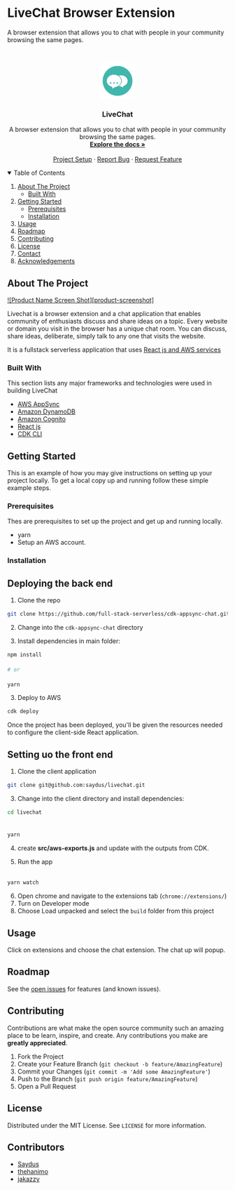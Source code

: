 # LiveChat Browser Extension

A browser extension that allows you to chat with people in your community browsing the same pages.

<br />
<p align="center">
  <a href="https://github.com/othneildrew/Best-README-Template">
    <img src="images/logo.png" alt="Logo" width="80" height="80">
  </a>

  <h3 align="center">LiveChat</h3>

  <p align="center">
    A browser extension that allows you to chat with people in your community browsing the same pages.
    <br />
    <a href="https://github.com/saydus/livechat#livechat"><strong>Explore the docs »</strong></a>
    <br />
    <br />
    <a href="https://github.com/saydus/livechat#usage">Project Setup</a>
    ·
    <a href="https://github.com/saydus/livechat/issues">Report Bug</a>
    ·
    <a href="https://github.com/saydus/livechat/issues">Request Feature</a>
  </p>
</p>

<!-- TABLE OF CONTENTS -->
<details open="open">
  <summary>Table of Contents</summary>
  <ol>
    <li>
      <a href="#about-the-project">About The Project</a>
      <ul>
        <li><a href="#built-with">Built With</a></li>
      </ul>
    </li>
    <li>
      <a href="#getting-started">Getting Started</a>
      <ul>
        <li><a href="#prerequisites">Prerequisites</a></li>
        <li><a href="#installation">Installation</a></li>
      </ul>
    </li>
    <li><a href="#usage">Usage</a></li>
    <li><a href="#roadmap">Roadmap</a></li>
    <li><a href="#contributing">Contributing</a></li>
    <li><a href="#license">License</a></li>
    <li><a href="#contact">Contact</a></li>
    <li><a href="#acknowledgements">Acknowledgements</a></li>
  </ol>
</details>

<!-- ABOUT THE PROJECT -->

## About The Project

[![Product Name Screen Shot][product-screenshot]](https://imgur.com/IJeKms6)

Livechat is a browser extension and a chat application that enables community of enthusiasts discuss and share ideas on a topic. Every website or domain you visit in the browser has a unique chat room. You can discuss, share ideas, deliberate, simply talk to any one that visits the website.

It is a fullstack serverless application that uses [React js and AWS services](https://github.com/saydus/livechat#builtwith)

### Built With

This section lists any major frameworks and technologies were used in building LiveChat

- [AWS AppSync](https://aws.amazon.com/appsync/)
- [Amazon DynamoDB](https://aws.amazon.com/dynamodb/)
- [Amazon Cognito](https://aws.amazon.com/cognito/)
- [React js](https://reactjs.org/)
- [CDK CLI](https://docs.aws.amazon.com/cdk/latest/guide/cli.html)

## Getting Started

This is an example of how you may give instructions on setting up your project locally.
To get a local copy up and running follow these simple example steps.

### Prerequisites

Thes are prerequisites to set up the project and get up and running locally.

- yarn
- Setup an AWS account.

### Installation

## Deploying the back end

1. Clone the repo

```sh
git clone https://github.com/full-stack-serverless/cdk-appsync-chat.git
```

2. Change into the `cdk-appsync-chat` directory

3. Install dependencies in main folder:

```sh
npm install

# or

yarn
```

3. Deploy to AWS

```sh
cdk deploy
```

Once the project has been deployed, you'll be given the resources needed to configure the client-side React application.

## Setting uo the front end

1. Clone the client application

```sh
git clone git@github.com:saydus/livechat.git
```

3. Change into the client directory and install dependencies:

```sh
cd livechat


yarn
```

4. create **src/aws-exports.js** and update with the outputs from CDK.

5. Run the app

```sh

yarn watch
```

6. Open chrome and navigate to the extensions tab (`chrome://extensions/`)
7. Turn on Developer mode
8. Choose Load unpacked and select the `build` folder from this project

<!-- USAGE EXAMPLES -->

## Usage

Click on extensions and choose the chat extension. The chat up will popup.

<!-- ROADMAP -->

## Roadmap

See the [open issues](https://github.com/saydus/livechat/issues) for features (and known issues).

<!-- CONTRIBUTING -->

## Contributing

Contributions are what make the open source community such an amazing place to be learn, inspire, and create. Any contributions you make are **greatly appreciated**.

1. Fork the Project
2. Create your Feature Branch (`git checkout -b feature/AmazingFeature`)
3. Commit your Changes (`git commit -m 'Add some AmazingFeature'`)
4. Push to the Branch (`git push origin feature/AmazingFeature`)
5. Open a Pull Request

<!-- LICENSE -->

## License

Distributed under the MIT License. See `LICENSE` for more information.

<!-- CONTACT -->

## Contributors

- [Saydus](https://github.com/saydus)
- [thehanimo](https://github.com/thehanimo)
- [jakazzy](https://github.com/jakazzy)

```

```
